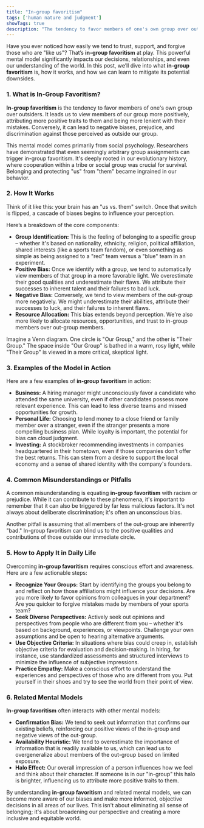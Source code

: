 ```yaml
---
title: "In-group favoritism"
tags: ['human nature and judgment']
showTags: true
description: "The tendency to favor members of one's own group over outsiders, creating blind spots in evaluation and decision-making."
---
```



Have you ever noticed how easily we tend to trust, support, and forgive those who are "like us"? That’s **in-group favoritism** at play. This powerful mental model significantly impacts our decisions, relationships, and even our understanding of the world. In this post, we’ll dive into what **in-group favoritism** is, how it works, and how we can learn to mitigate its potential downsides.

### 1. What is In-Group Favoritism?

**In-group favoritism** is the tendency to favor members of one's own group over outsiders. It leads us to view members of our group more positively, attributing more positive traits to them and being more lenient with their mistakes. Conversely, it can lead to negative biases, prejudice, and discrimination against those perceived as outside our group.

This mental model comes primarily from social psychology. Researchers have demonstrated that even seemingly arbitrary group assignments can trigger in-group favoritism. It's deeply rooted in our evolutionary history, where cooperation within a tribe or social group was crucial for survival. Belonging and protecting "us" from "them" became ingrained in our behavior.

### 2. How It Works

Think of it like this: your brain has an "us vs. them" switch. Once that switch is flipped, a cascade of biases begins to influence your perception.

Here’s a breakdown of the core components:

*   **Group Identification:** This is the feeling of belonging to a specific group – whether it's based on nationality, ethnicity, religion, political affiliation, shared interests (like a sports team fandom), or even something as simple as being assigned to a "red" team versus a "blue" team in an experiment.
*   **Positive Bias:** Once we identify with a group, we tend to automatically view members of that group in a more favorable light. We overestimate their good qualities and underestimate their flaws. We attribute their successes to inherent talent and their failures to bad luck.
*   **Negative Bias:** Conversely, we tend to view members of the out-group more negatively. We might underestimate their abilities, attribute their successes to luck, and their failures to inherent flaws.
*   **Resource Allocation:** This bias extends beyond perception. We're also more likely to allocate resources, opportunities, and trust to in-group members over out-group members.

Imagine a Venn diagram. One circle is "Our Group," and the other is "Their Group." The space inside "Our Group" is bathed in a warm, rosy light, while "Their Group" is viewed in a more critical, skeptical light.

### 3. Examples of the Model in Action

Here are a few examples of **in-group favoritism** in action:

*   **Business:** A hiring manager might unconsciously favor a candidate who attended the same university, even if other candidates possess more relevant experience. This can lead to less diverse teams and missed opportunities for growth.
*   **Personal Life:** Choosing to lend money to a close friend or family member over a stranger, even if the stranger presents a more compelling business plan. While loyalty is important, the potential for bias can cloud judgment.
*   **Investing:** A stockbroker recommending investments in companies headquartered in their hometown, even if those companies don't offer the best returns. This can stem from a desire to support the local economy and a sense of shared identity with the company's founders.

### 4. Common Misunderstandings or Pitfalls

A common misunderstanding is equating **in-group favoritism** with racism or prejudice. While it can contribute to these phenomena, it's important to remember that it can also be triggered by far less malicious factors. It's not always about deliberate discrimination; it's often an unconscious bias.

Another pitfall is assuming that all members of the out-group are inherently "bad." In-group favoritism can blind us to the positive qualities and contributions of those outside our immediate circle.

### 5. How to Apply It in Daily Life

Overcoming **in-group favoritism** requires conscious effort and awareness. Here are a few actionable steps:

*   **Recognize Your Groups:** Start by identifying the groups you belong to and reflect on how those affiliations might influence your decisions. Are you more likely to favor opinions from colleagues in your department? Are you quicker to forgive mistakes made by members of your sports team?
*   **Seek Diverse Perspectives:** Actively seek out opinions and perspectives from people who are different from you – whether it's based on background, experiences, or viewpoints. Challenge your own assumptions and be open to hearing alternative arguments.
*   **Use Objective Criteria:** In situations where bias could creep in, establish objective criteria for evaluation and decision-making. In hiring, for instance, use standardized assessments and structured interviews to minimize the influence of subjective impressions.
*   **Practice Empathy:** Make a conscious effort to understand the experiences and perspectives of those who are different from you. Put yourself in their shoes and try to see the world from their point of view.

### 6. Related Mental Models

**In-group favoritism** often interacts with other mental models:

*   **Confirmation Bias:** We tend to seek out information that confirms our existing beliefs, reinforcing our positive views of the in-group and negative views of the out-group.
*   **Availability Heuristic:** We tend to overestimate the importance of information that is readily available to us, which can lead us to overgeneralize about members of the out-group based on limited exposure.
*   **Halo Effect:** Our overall impression of a person influences how we feel and think about their character. If someone is in our "in-group" this halo is brighter, influencing us to attribute more positive traits to them.

By understanding **in-group favoritism** and related mental models, we can become more aware of our biases and make more informed, objective decisions in all areas of our lives. This isn't about eliminating all sense of belonging; it's about broadening our perspective and creating a more inclusive and equitable world.

